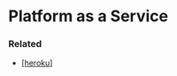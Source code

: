 # Platform as a Service

### Related

- [[heroku]]

[//begin]: # "Autogenerated link references for markdown compatibility"
[heroku]: heroku "Heroku"
[//end]: # "Autogenerated link references"

